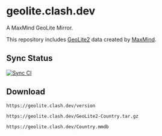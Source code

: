 # geolite.clash.dev

A MaxMind GeoLite Mirror.

This repository includes [GeoLite2](https://dev.maxmind.com/geoip/geoip2/geolite2/) data created by [MaxMind](https://www.maxmind.com).

## Sync Status
[![Sync CI](https://github.com/ffha/geolite-mirror/actions/workflows/jekyll-docker.yml/badge.svg)](https://github.com/ffha/geolite-mirror/actions/workflows/jekyll-docker.yml)


## Download

``` plain
https://geolite.clash.dev/version
```

``` plain
https://geolite.clash.dev/GeoLite2-Country.tar.gz
```

``` plain
https://geolite.clash.dev/Country.mmdb
```
